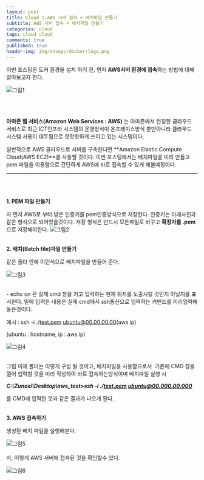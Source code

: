 ```yaml
---
layout: post
title: Cloud 1.AWS 서버 접속 + 배치파일 만들기
subtitle: AWS 서버 접속 + 배치파일 만들기
categories: cloud
tags: cloud cloud
comments: true
published: true
header-img: img/devops/docker/logo.png
---
```


이번 포스팅은 도커 환경을 설치 하기 전, 먼저 **AWS서버 환경에 접속**하는 방법에 대해 알아보고자 한다.

![그림1](https://cdn.jsdelivr.net/gh/zunoxi/zunoxi.github.io/assets/img/cloud/1.jpg)

<br><br>

**아마존 웹 서비스(Amazon Web Services : AWS)** 는 아마존에서 런칭한 클라우드 서비스로 최근 ICT인프라 시스템의 운영방식이 온프레미스방식 뿐만아니라 클라우드 시스템 사용이 대두됨으로 핫핫핫하게 쓰이고 있는 시스템이다.

일반적으로 AWS 클라우드로 서버를 구축한다면 **Amazon Elastic Compute Cloud(AWS EC2)**를 사용할 것이다. 이번 포스팅에서는 배치파일을 미리 만들고 pem 파일을 이용함으로 간단하게 AWS에 바로 접속할 수 있게 해볼예정이다.

---
<br><br>

**1\. PEM 파일 만들기**

자 먼저 AWS로 부터 받은 인증키를 pem인증방식으로 저장한다. 인증키는 아래사진과 같은 형식으로 되어있을것이다. 저장 형식은 반드시 모든파일로 바꾸고 **확장자를 .pem**으로 저장해야한다.
![그림2](https://cdn.jsdelivr.net/gh/zunoxi/zunoxi.github.io/assets/img/cloud/2.png)
<br><br>

**2\. 배치(Batch file)파일 만들기**

같은 폴더 안에 이런식으로 배치파일을 만들어 준다.

![그림3](https://cdn.jsdelivr.net/gh/zunoxi/zunoxi.github.io/assets/img/cloud/3.png)
<br><br>

\- echo on 은 실제 cmd 창을 키고 입력하는 현재 위치를 노출시킬 것인지 아닐지를 표시한다. 밑에 입력한 내용은 실제 cmd에서 ssh통신으로 입력하는 커맨드를 미리입력해 놓은것이다.

예시 : ssh -i ./[test.pem](test.pem) ubuntu@00.00.00.00(aws ip)

(ubuntu : hostname, ip : aws ip)

![그림4](https://cdn.jsdelivr.net/gh/zunoxi/zunoxi.github.io/assets/img/cloud/4.png)
<br><br>

그럼 이제 폴더는 이렇게 구성 될 것이고, 배치파일을 사용함으로서  기존에 CMD 창을 열어 입력할 것을 미리 작성하여 바로 접속하는방식이며 배치파일 실행 시

_**C:\\Zunoxi\\Desktop\\aws\_test>ssh -i ./[test.pem](test.pem) ubuntu@00.000.00.000**_

를 CMD에 입력한 것과 같은 결과가 나오게 된다.
<br><br>

**3\. AWS 접속하기**

생성된 배치 파일을 실행해본다. 

![그림5](https://cdn.jsdelivr.net/gh/zunoxi/zunoxi.github.io/assets/img/cloud/5.png)
<br><br>
자, 이렇게 AWS 서버에 접속된 것을 확인할수 있다.   

![그림6](https://cdn.jsdelivr.net/gh/zunoxi/zunoxi.github.io/assets/img/cloud/6.png)
